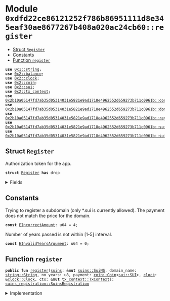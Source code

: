 
<a name="0xdfd22ce86121252f786b86951111d8e345eaf30ae8677267b408a020ac24cb60_register"></a>

# Module `0xdfd22ce86121252f786b86951111d8e345eaf30ae8677267b408a020ac24cb60::register`



-  [Struct `Register`](#0xdfd22ce86121252f786b86951111d8e345eaf30ae8677267b408a020ac24cb60_register_Register)
-  [Constants](#@Constants_0)
-  [Function `register`](#0xdfd22ce86121252f786b86951111d8e345eaf30ae8677267b408a020ac24cb60_register_register)


<pre><code><b>use</b> <a href="dependencies/move-stdlib/string.md#0x1_string">0x1::string</a>;
<b>use</b> <a href="dependencies/sui-framework/balance.md#0x2_balance">0x2::balance</a>;
<b>use</b> <a href="dependencies/sui-framework/clock.md#0x2_clock">0x2::clock</a>;
<b>use</b> <a href="dependencies/sui-framework/coin.md#0x2_coin">0x2::coin</a>;
<b>use</b> <a href="dependencies/sui-framework/sui.md#0x2_sui">0x2::sui</a>;
<b>use</b> <a href="dependencies/sui-framework/tx_context.md#0x2_tx_context">0x2::tx_context</a>;
<b>use</b> <a href="dependencies/suins/config.md#0x2b10a05147fd7ab35d05314031e5821e9ad1718e4962552d659273b711c0961b_config">0x2b10a05147fd7ab35d05314031e5821e9ad1718e4962552d659273b711c0961b::config</a>;
<b>use</b> <a href="dependencies/suins/domain.md#0x2b10a05147fd7ab35d05314031e5821e9ad1718e4962552d659273b711c0961b_domain">0x2b10a05147fd7ab35d05314031e5821e9ad1718e4962552d659273b711c0961b::domain</a>;
<b>use</b> <a href="dependencies/suins/registry.md#0x2b10a05147fd7ab35d05314031e5821e9ad1718e4962552d659273b711c0961b_registry">0x2b10a05147fd7ab35d05314031e5821e9ad1718e4962552d659273b711c0961b::registry</a>;
<b>use</b> <a href="dependencies/suins/suins.md#0x2b10a05147fd7ab35d05314031e5821e9ad1718e4962552d659273b711c0961b_suins">0x2b10a05147fd7ab35d05314031e5821e9ad1718e4962552d659273b711c0961b::suins</a>;
<b>use</b> <a href="dependencies/suins/suins_registration.md#0x2b10a05147fd7ab35d05314031e5821e9ad1718e4962552d659273b711c0961b_suins_registration">0x2b10a05147fd7ab35d05314031e5821e9ad1718e4962552d659273b711c0961b::suins_registration</a>;
</code></pre>



<a name="0xdfd22ce86121252f786b86951111d8e345eaf30ae8677267b408a020ac24cb60_register_Register"></a>

## Struct `Register`

Authorization token for the app.


<pre><code><b>struct</b> <a href="register.md#0xdfd22ce86121252f786b86951111d8e345eaf30ae8677267b408a020ac24cb60_register_Register">Register</a> <b>has</b> drop
</code></pre>



<details>
<summary>Fields</summary>


<dl>
<dt>
<code>dummy_field: bool</code>
</dt>
<dd>

</dd>
</dl>


</details>

<a name="@Constants_0"></a>

## Constants


<a name="0xdfd22ce86121252f786b86951111d8e345eaf30ae8677267b408a020ac24cb60_register_EIncorrectAmount"></a>

Trying to register a subdomain (only *.sui is currently allowed).
The payment does not match the price for the domain.


<pre><code><b>const</b> <a href="register.md#0xdfd22ce86121252f786b86951111d8e345eaf30ae8677267b408a020ac24cb60_register_EIncorrectAmount">EIncorrectAmount</a>: u64 = 4;
</code></pre>



<a name="0xdfd22ce86121252f786b86951111d8e345eaf30ae8677267b408a020ac24cb60_register_EInvalidYearsArgument"></a>

Number of years passed is not within [1-5] interval.


<pre><code><b>const</b> <a href="register.md#0xdfd22ce86121252f786b86951111d8e345eaf30ae8677267b408a020ac24cb60_register_EInvalidYearsArgument">EInvalidYearsArgument</a>: u64 = 0;
</code></pre>



<a name="0xdfd22ce86121252f786b86951111d8e345eaf30ae8677267b408a020ac24cb60_register_register"></a>

## Function `register`



<pre><code><b>public</b> <b>fun</b> <a href="register.md#0xdfd22ce86121252f786b86951111d8e345eaf30ae8677267b408a020ac24cb60_register">register</a>(<a href="dependencies/suins/suins.md#0x2b10a05147fd7ab35d05314031e5821e9ad1718e4962552d659273b711c0961b_suins">suins</a>: &<b>mut</b> <a href="dependencies/suins/suins.md#0x2b10a05147fd7ab35d05314031e5821e9ad1718e4962552d659273b711c0961b_suins_SuiNS">suins::SuiNS</a>, domain_name: <a href="dependencies/move-stdlib/string.md#0x1_string_String">string::String</a>, no_years: u8, payment: <a href="dependencies/sui-framework/coin.md#0x2_coin_Coin">coin::Coin</a>&lt;<a href="dependencies/sui-framework/sui.md#0x2_sui_SUI">sui::SUI</a>&gt;, <a href="dependencies/sui-framework/clock.md#0x2_clock">clock</a>: &<a href="dependencies/sui-framework/clock.md#0x2_clock_Clock">clock::Clock</a>, ctx: &<b>mut</b> <a href="dependencies/sui-framework/tx_context.md#0x2_tx_context_TxContext">tx_context::TxContext</a>): <a href="dependencies/suins/suins_registration.md#0x2b10a05147fd7ab35d05314031e5821e9ad1718e4962552d659273b711c0961b_suins_registration_SuinsRegistration">suins_registration::SuinsRegistration</a>
</code></pre>



<details>
<summary>Implementation</summary>


<pre><code><b>public</b> <b>fun</b> <a href="register.md#0xdfd22ce86121252f786b86951111d8e345eaf30ae8677267b408a020ac24cb60_register">register</a>(
    <a href="dependencies/suins/suins.md#0x2b10a05147fd7ab35d05314031e5821e9ad1718e4962552d659273b711c0961b_suins">suins</a>: &<b>mut</b> SuiNS,
    domain_name: String,
    no_years: u8,
    payment: Coin&lt;SUI&gt;,
    <a href="dependencies/sui-framework/clock.md#0x2_clock">clock</a>: &Clock,
    ctx: &<b>mut</b> TxContext
): SuinsRegistration {
    <a href="dependencies/suins/suins.md#0x2b10a05147fd7ab35d05314031e5821e9ad1718e4962552d659273b711c0961b_suins">suins</a>.assert_app_is_authorized&lt;<a href="register.md#0xdfd22ce86121252f786b86951111d8e345eaf30ae8677267b408a020ac24cb60_register_Register">Register</a>&gt;();

    <b>let</b> <a href="dependencies/suins/config.md#0x2b10a05147fd7ab35d05314031e5821e9ad1718e4962552d659273b711c0961b_config">config</a> = <a href="dependencies/suins/suins.md#0x2b10a05147fd7ab35d05314031e5821e9ad1718e4962552d659273b711c0961b_suins">suins</a>.get_config&lt;Config&gt;();

    <b>let</b> <a href="dependencies/suins/domain.md#0x2b10a05147fd7ab35d05314031e5821e9ad1718e4962552d659273b711c0961b_domain">domain</a> = <a href="dependencies/suins/domain.md#0x2b10a05147fd7ab35d05314031e5821e9ad1718e4962552d659273b711c0961b_domain_new">domain::new</a>(domain_name);
    <a href="dependencies/suins/config.md#0x2b10a05147fd7ab35d05314031e5821e9ad1718e4962552d659273b711c0961b_config_assert_valid_user_registerable_domain">config::assert_valid_user_registerable_domain</a>(&<a href="dependencies/suins/domain.md#0x2b10a05147fd7ab35d05314031e5821e9ad1718e4962552d659273b711c0961b_domain">domain</a>);

    <b>assert</b>!(0 &lt; no_years && no_years &lt;= 5, <a href="register.md#0xdfd22ce86121252f786b86951111d8e345eaf30ae8677267b408a020ac24cb60_register_EInvalidYearsArgument">EInvalidYearsArgument</a>);

    <b>let</b> label = <a href="dependencies/suins/domain.md#0x2b10a05147fd7ab35d05314031e5821e9ad1718e4962552d659273b711c0961b_domain">domain</a>.sld();
    <b>let</b> price = <a href="dependencies/suins/config.md#0x2b10a05147fd7ab35d05314031e5821e9ad1718e4962552d659273b711c0961b_config">config</a>.calculate_price((label.length() <b>as</b> u8), no_years);

    <b>assert</b>!(payment.value() == price, <a href="register.md#0xdfd22ce86121252f786b86951111d8e345eaf30ae8677267b408a020ac24cb60_register_EIncorrectAmount">EIncorrectAmount</a>);

    <a href="dependencies/suins/suins.md#0x2b10a05147fd7ab35d05314031e5821e9ad1718e4962552d659273b711c0961b_suins_app_add_balance">suins::app_add_balance</a>(<a href="register.md#0xdfd22ce86121252f786b86951111d8e345eaf30ae8677267b408a020ac24cb60_register_Register">Register</a> {}, <a href="dependencies/suins/suins.md#0x2b10a05147fd7ab35d05314031e5821e9ad1718e4962552d659273b711c0961b_suins">suins</a>, payment.into_balance());
    <b>let</b> <a href="dependencies/suins/registry.md#0x2b10a05147fd7ab35d05314031e5821e9ad1718e4962552d659273b711c0961b_registry">registry</a> = <a href="dependencies/suins/suins.md#0x2b10a05147fd7ab35d05314031e5821e9ad1718e4962552d659273b711c0961b_suins_app_registry_mut">suins::app_registry_mut</a>&lt;<a href="register.md#0xdfd22ce86121252f786b86951111d8e345eaf30ae8677267b408a020ac24cb60_register_Register">Register</a>, Registry&gt;(<a href="register.md#0xdfd22ce86121252f786b86951111d8e345eaf30ae8677267b408a020ac24cb60_register_Register">Register</a> {}, <a href="dependencies/suins/suins.md#0x2b10a05147fd7ab35d05314031e5821e9ad1718e4962552d659273b711c0961b_suins">suins</a>);
    <a href="dependencies/suins/registry.md#0x2b10a05147fd7ab35d05314031e5821e9ad1718e4962552d659273b711c0961b_registry">registry</a>.add_record(<a href="dependencies/suins/domain.md#0x2b10a05147fd7ab35d05314031e5821e9ad1718e4962552d659273b711c0961b_domain">domain</a>, no_years, <a href="dependencies/sui-framework/clock.md#0x2_clock">clock</a>, ctx)
}
</code></pre>



</details>

